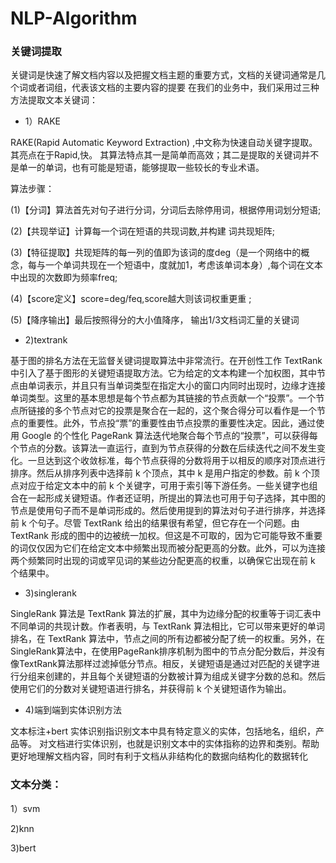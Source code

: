 # NLP-Algorithm
### 关键词提取

关键词是快速了解文档内容以及把握文档主题的重要方式，文档的关键词通常是几个词或者词组，代表该文档的主要内容的提要
在我们的业务中，我们采用过三种方法提取文本关键词：

- 1）RAKE

RAKE(Rapid Automatic Keyword Extraction) ,中文称为快速自动关键字提取。其亮点在于Rapid,快。
其算法特点其一是简单而高效；其二是提取的关键词并不是单一的单词，也有可能是短语，能够提取一些较长的专业术语。

算法步骤：

(1)【分词】算法首先对句子进行分词，分词后去除停用词，根据停用词划分短语; 

(2)【共现举证】计算每一个词在短语的共现词数,并构建 词共现矩阵; 

(3)【特征提取】共现矩阵的每一列的值即为该词的度deg（是一个网络中的概念，每与一个单词共现在一个短语中，度就加1，考虑该单词本身）,每个词在文本中出现的次数即为频率freq; 

(4)【score定义】score=deg/feq,score越大则该词权重更重 ;

(5)【降序输出】最后按照得分的大小值降序， 输出1/3文档词汇量的关键词



- 2)textrank

基于图的排名方法在无监督关键词提取算法中非常流行。在开创性工作 TextRank 中引入了基于图形的关键短语提取方法。它为给定的文本构建一个加权图，其中节点由单词表示，并且只有当单词类型在指定大小的窗口内同时出现时，边缘才连接单词类型。这里的基本思想是每个节点都为其链接的节点贡献一个“投票”。一个节点所链接的多个节点对它的投票是聚合在一起的，这个聚合得分可以看作是一个节点的重要性。此外，节点投“票”的重要性由节点投票的重要性决定。因此，通过使用 Google 的个性化 PageRank 算法迭代地聚合每个节点的“投票”，可以获得每个节点的分数。该算法一直运行，直到为节点获得的分数在后续迭代之间不发生变化。一旦达到这个收敛标准，每个节点获得的分数将用于以相反的顺序对顶点进行排序。然后从排序列表中选择前 k 个顶点，其中 k 是用户指定的参数。前 k 个顶点对应于给定文本中的前 k 个关键字，可用于索引等下游任务。一些关键字也组合在一起形成关键短语。作者还证明，所提出的算法也可用于句子选择，其中图的节点是使用句子而不是单词形成的。然后使用提到的算法对句子进行排序，并选择前 k 个句子。尽管 TextRank 给出的结果很有希望，但它存在一个问题。由 TextRank 形成的图中的边被统一加权。但这是不可取的，因为它可能导致不重要的词仅仅因为它们在给定文本中频繁出现而被分配更高的分数。此外，可以为连接两个频繁同时出现的词或罕见词的某些边分配更高的权重，以确保它出现在前 k 个结果中。

- 3)singlerank

SingleRank 算法是 TextRank 算法的扩展，其中为边缘分配的权重等于词汇表中不同单词的共现计数。作者表明，与 TextRank 算法相比，它可以带来更好的单词排名，在 TextRank 算法中，节点之间的所有边都被分配了统一的权重。另外，在SingleRank算法中，在使用PageRank排序机制为图中的节点分配分数后，并没有像TextRank算法那样过滤掉低分节点。相反，关键短语是通过对匹配的关键字进行分组来创建的，并且每个关键短语的分数被计算为组成关键字分数的总和。然后使用它们的分数对关键短语进行排名，并获得前 k 个关键短语作为输出。

- 4)端到端到实体识别方法

文本标注+bert
实体识别指识别文本中具有特定意义的实体，包括地名，组织，产品等。
对文档进行实体识别，也就是识别文本中的实体指称的边界和类别。帮助更好地理解文档内容，同时有利于文档从非结构化的数据向结构化的数据转化

### 文本分类：
1）svm

2)knn

3)bert




